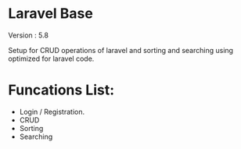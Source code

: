 # Laravel Base

Version : 5.8

Setup for CRUD operations of laravel and sorting and searching using optimized for laravel code.

# Funcations List:
- Login / Registration.
- CRUD
- Sorting
- Searching
